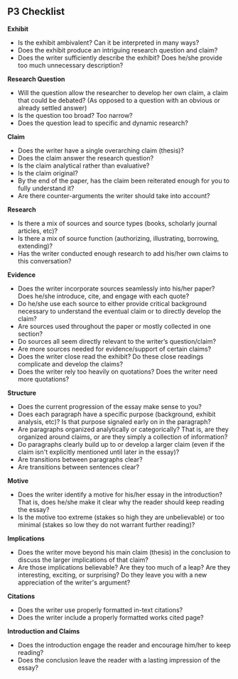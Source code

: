 ## P3 Checklist

**Exhibit**
- Is the exhibit ambivalent? Can it be interpreted in many ways?  
- Does the exhibit produce an intriguing research question and claim?
- Does the writer sufficiently describe the exhibit? Does he/she provide too much unnecessary description?

**Research Question**
- Will the question allow the researcher to develop her own claim, a claim that could be debated? (As opposed to a question with an obvious or already settled answer)
- Is the question too broad? Too narrow?
- Does the question lead to specific and dynamic research?

**Claim**
- Does the writer have a single overarching claim (thesis)?
- Does the claim answer the research question?  
- Is the claim analytical rather than evaluative?
- Is the claim original?
- By the end of the paper, has the claim been reiterated enough for you to fully understand it?
- Are there counter-arguments the writer should take into account?

**Research**
- Is there a mix of sources and source types (books, scholarly journal articles, etc)?
- Is there a mix of source function (authorizing, illustrating, borrowing, extending)?
- Has the writer conducted enough research to add his/her own claims to this conversation? 

**Evidence**
- Does the writer incorporate sources seamlessly into his/her paper? Does he/she introduce, cite, and engage with each quote?
- Do he/she use each source to either provide critical background necessary to understand the eventual claim or to directly develop the claim?
- Are sources used throughout the paper or mostly collected in one section?
- Do sources all seem directly relevant to the writer’s question/claim?
- Are more sources needed for evidence/support of certain claims?
- Does the writer close read the exhibit? Do these close readings complicate and develop the claims?
- Does the writer rely too heavily on quotations? Does the writer need more quotations?

**Structure**
- Does the current progression of the essay make sense to you?
- Does each paragraph have a specific purpose (background, exhibit analysis, etc)? Is that purpose signaled early on in the paragraph?
- Are paragraphs organized analytically or categorically? That is, are they organized around claims, or are they simply a collection of information?
- Do paragraphs clearly build up to or develop a larger claim (even if the claim isn't explicitly mentioned until later in the essay)?
- Are transitions between paragraphs clear?
- Are transitions between sentences clear?

**Motive**
- Does the writer identify a motive for his/her essay in the introduction? That is, does he/she make it clear why the reader should keep reading the essay?
- Is the motive too extreme (stakes so high they are unbelievable) or too minimal (stakes so low they do not warrant further reading)?

**Implications**
- Does the writer move beyond his main claim (thesis) in the conclusion to discuss the larger implications of that claim?
- Are those implications believable? Are they too much of a leap? Are they interesting, exciting, or surprising? Do they leave you with a new appreciation of the writer's argument?

**Citations**
- Does the writer use properly formatted in-text citations?
- Does the writer include a properly formatted works cited page?

**Introduction and Claims**
- Does the introduction engage the reader and encourage him/her to keep reading?
- Does the conclusion leave the reader with a lasting impression of the essay?
